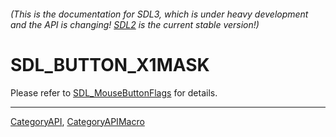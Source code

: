 ###### (This is the documentation for SDL3, which is under heavy development and the API is changing! [SDL2](https://wiki.libsdl.org/SDL2/) is the current stable version!)
# SDL_BUTTON_X1MASK

Please refer to [SDL_MouseButtonFlags](SDL_MouseButtonFlags) for details.

----
[CategoryAPI](CategoryAPI), [CategoryAPIMacro](CategoryAPIMacro)

